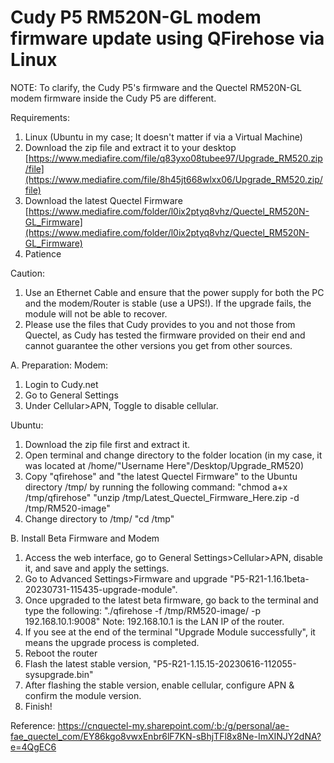 # Cudy P5 RM520N-GL modem firmware update using QFirehose via Linux

NOTE: To clarify, the Cudy P5's firmware and the Quectel RM520N-GL modem firmware inside the Cudy P5 are different.

Requirements:
1. Linux (Ubuntu in my case; It doesn't matter if via a Virtual Machine)
2. Download the zip file and extract it to your desktop
   [https://www.mediafire.com/file/q83yxo08tubee97/Upgrade_RM520.zip/file](https://www.mediafire.com/file/8h45jt668wlxx06/Upgrade_RM520.zip/file)
3. Download the latest Quectel Firmware
   [https://www.mediafire.com/folder/l0ix2ptyq8vhz/Quectel_RM520N-GL_Firmware](https://www.mediafire.com/folder/l0ix2ptyq8vhz/Quectel_RM520N-GL_Firmware)
4. Patience

Caution:
1. Use an Ethernet Cable and ensure that the power supply for both the PC and the modem/Router is stable (use a UPS!). If the upgrade fails, the module will not be able to recover.
2. Please use the files that Cudy provides to you and not those from Quectel, as Cudy has tested the firmware provided on their end and cannot guarantee the other versions you get from other sources.


A. Preparation:
Modem:
1. Login to Cudy.net
2. Go to General Settings
3. Under Cellular>APN, Toggle to disable cellular.

Ubuntu:
1. Download the zip file first and extract it.
2. Open terminal and change directory to the folder location (in my case, it was located at /home/"Username Here"/Desktop/Upgrade_RM520)
3. Copy "qfirehose" and "the latest Quectel Firmware" to the Ubuntu directory /tmp/ by running the following command:
"chmod a+x /tmp/qfirehose"
"unzip /tmp/Latest_Quectel_Firmware_Here.zip -d /tmp/RM520-image"
4. Change directory to /tmp/
"cd /tmp"

B. Install Beta Firmware and Modem
1. Access the web interface, go to General Settings>Cellular>APN, disable it, and save and apply the settings.
2. Go to Advanced Settings>Firmware and upgrade "P5-R21-1.16.1beta-20230731-115435-upgrade-module".
3. Once upgraded to the latest beta firmware, go back to the terminal and type the following:
"./qfirehose -f /tmp/RM520-image/ -p 192.168.10.1:9008"
Note: 192.168.10.1 is the LAN IP of the router.
4. If you see at the end of the terminal "Upgrade Module successfully", it means the upgrade process is completed.
5. Reboot the router
6. Flash the latest stable version, "P5-R21-1.15.15-20230616-112055-sysupgrade.bin"
7. After flashing the stable version, enable cellular, configure APN & confirm the module version.
8. Finish!

Reference: https://cnquectel-my.sharepoint.com/:b:/g/personal/ae-fae_quectel_com/EY86kgo8vwxEnbr6lF7KN-sBhjTFl8x8Ne-ImXINJY2dNA?e=4QgEC6
